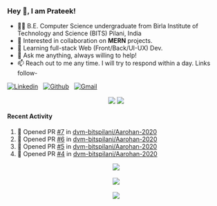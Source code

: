 ### Hey 👋, I am Prateek!
- 👨‍🎓 B.E. Computer Science undergraduate from Birla Institute of Technology and Science (BITS) Pilani, India
- 💖 Interested in collaboration on **MERN** projects.
- 🌱 Learning full-stack Web (Front/Back/UI-UX) Dev.
- 💬 Ask me anything, always willing to help!
- 📫 Reach out to me any time. I will try to respond within a day. Links follow-

<!-- Connection Links -->
[![Linkedin](https://img.shields.io/badge/-LinkedIn-blue?style=flat&logo=Linkedin&logoColor=white)](https://www.linkedin.com/in/bit-by-bits/)&nbsp;&nbsp;
[![Github](https://img.shields.io/badge/-Github-000?style=flat&logo=Github&logoColor=white)](https://github.com/bit-by-bits)&nbsp;&nbsp;
[![Gmail](https://img.shields.io/badge/-Gmail-c14438?style=flat&logo=Gmail&logoColor=white)](mailto:kashyapprateek13@gmail.com)

<!-- User Stats -->
<p align="center">
  <img align="center" src="https://img.shields.io/github/followers/bit-by-bits?style=social" />  
  <img align="center" src="https://visitor-badge.laobi.icu/badge?page_id=bit-by-bits.visitor-badge" />
</p>

#### Recent Activity

<!--START_SECTION:activity-->
1. 💪 Opened PR [#7](https://github.com/dvm-bitspilani/Aarohan-2020/pull/7) in [dvm-bitspilani/Aarohan-2020](https://github.com/dvm-bitspilani/Aarohan-2020)
2. 💪 Opened PR [#6](https://github.com/dvm-bitspilani/Aarohan-2020/pull/6) in [dvm-bitspilani/Aarohan-2020](https://github.com/dvm-bitspilani/Aarohan-2020)
3. 💪 Opened PR [#5](https://github.com/dvm-bitspilani/Aarohan-2020/pull/5) in [dvm-bitspilani/Aarohan-2020](https://github.com/dvm-bitspilani/Aarohan-2020)
4. 💪 Opened PR [#4](https://github.com/dvm-bitspilani/Aarohan-2020/pull/4) in [dvm-bitspilani/Aarohan-2020](https://github.com/dvm-bitspilani/Aarohan-2020)
<!--END_SECTION:activity-->

<!-- Coding Stats -->
<p align="center">
  <img align="center" src="https://github-readme-stats.vercel.app/api?username=bit-by-bits&show_icons=true&theme=dark" /> <br><br>
  <img align="center" src="https://github-readme-streak-stats.herokuapp.com/?user=bit-by-bits&theme=dark" /> <br><br>
  <img align="center" src="https://github-readme-stats.vercel.app/api/wakatime?username=bit_by_bits&layout=compact&theme=dark" />  
</p>
